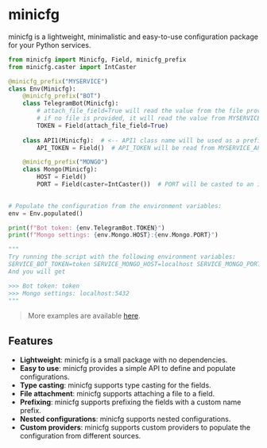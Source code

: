 # minicfg
minicfg is a lightweight, minimalistic and easy-to-use configuration package for your Python services.

```python
from minicfg import Minicfg, Field, minicfg_prefix
from minicfg.caster import IntCaster

@minicfg_prefix("MYSERVICE")
class Env(Minicfg):
    @minicfg_prefix("BOT")
    class TelegramBot(Minicfg):
        # attach_file_field=True will read the value from the file provided in MYSERVICE_BOT_TOKEN_FILE env var
        # if no file is provided, it will read the value from MYSERVICE_BOT_TOKEN env var.
        TOKEN = Field(attach_file_field=True)
    
    class API1(Minicfg):  # <-- API1 class name will be used as a prefix for the fields inside it
        API_TOKEN = Field()  # API_TOKEN will be read from MYSERVICE_API1_API_TOKEN env var

    @minicfg_prefix("MONGO")
    class Mongo(Minicfg):
        HOST = Field()
        PORT = Field(caster=IntCaster())  # PORT will be casted to an integer type
        

# Populate the configuration from the environment variables:
env = Env.populated()

print(f"Bot token: {env.TelegramBot.TOKEN}")
print(f"Mongo settings: {env.Mongo.HOST}:{env.Mongo.PORT}")

"""
Try running the script with the following environment variables:
SERVICE_BOT_TOKEN=token SERVICE_MONGO_HOST=localhost SERVICE_MONGO_PORT=5432
And you will get

>>> Bot token: token
>>> Mongo settings: localhost:5432
"""
```

> More examples are available [here](/examples).

## Features
- **Lightweight**: minicfg is a small package with no dependencies.
- **Easy to use**: minicfg provides a simple API to define and populate configurations.
- **Type casting**: minicfg supports type casting for the fields.
- **File attachment**: minicfg supports attaching a file to a field.
- **Prefixing**: minicfg supports prefixing the fields with a custom name prefix.
- **Nested configurations**: minicfg supports nested configurations.
- **Custom providers**: minicfg supports custom providers to populate the configuration from different sources.
